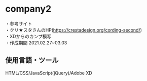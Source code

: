 # company2  
・参考サイト  
・クリ★スタさんのHP(https://crestadesign.org/cording-second/)  
・XDからのカンプ模写  
・作成期間 2021.02.27~03.03  

## 使用言語・ツール
HTML/CSS/JavaScript(jQuery)/Adobe XD

